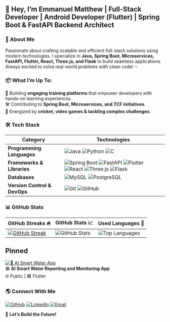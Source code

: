 ## 👋 Hey, I’m Emmanuel Matthew | Full-Stack Developer | Android Developer (Flutter) | Spring Boot & FastAPI Backend Architect

### 🚀 About Me
Passionate about crafting scalable and efficient full-stack solutions using modern technologies. I specialize in **Java, Spring Boot, Microservices, FastAPI, Flutter, React, Three.js, and Flask** to build seamless applications. Always excited to solve real-world problems with clean code! ✨


### 📦 What I’m Up To:

🚀 Building **engaging training platforms** that empower developers with hands-on learning experiences.  
🛠 Contributing to **Spring Boot, Microservices, and TCF initiatives**.   
🎯 Energized by **cricket, video games & tackling complex challenges**.  

### 🛠️ Tech Stack

| Category                | Technologies |
|-------------------------|-----------------------------------------------------------------------------------------------------------------------------------------------------------------------------------------------------|
| **Programming Languages** | ![Java](https://img.shields.io/badge/Java-ED8B00?style=for-the-badge&logo=java&logoColor=white) ![Python](https://img.shields.io/badge/Python-3776AB?style=for-the-badge&logo=python&logoColor=white) ![C](https://img.shields.io/badge/C-A8B9CC?style=for-the-badge&logo=c&logoColor=white) |
| **Frameworks & Libraries** | ![Spring Boot](https://img.shields.io/badge/Spring%20Boot-6DB33F?style=for-the-badge&logo=spring-boot&logoColor=white) ![FastAPI](https://img.shields.io/badge/FastAPI-009688?style=for-the-badge&logo=fastapi&logoColor=white) ![Flutter](https://img.shields.io/badge/Flutter-02569B?style=for-the-badge&logo=flutter&logoColor=white) ![React](https://img.shields.io/badge/React-61DAFB?style=for-the-badge&logo=react&logoColor=white) ![Three.js](https://img.shields.io/badge/Three.js-000000?style=for-the-badge&logo=three.js&logoColor=white) ![Flask](https://img.shields.io/badge/Flask-000000?style=for-the-badge&logo=flask&logoColor=white) |
| **Databases** | ![MySQL](https://img.shields.io/badge/MySQL-4479A1?style=for-the-badge&logo=mysql&logoColor=white) ![PostgreSQL](https://img.shields.io/badge/PostgreSQL-316192?style=for-the-badge&logo=postgresql&logoColor=white) |
| **Version Control & DevOps** | ![Git](https://img.shields.io/badge/Git-F05032?style=for-the-badge&logo=git&logoColor=white) ![GitHub](https://img.shields.io/badge/GitHub-181717?style=for-the-badge&logo=github&logoColor=white) |

### 📊 GitHub Stats

| GitHub Streaks 🔥 | GitHub Stats 📈 | Used Languages 🚀 |
|-------------------|----------------|------------------|
| [![GitHub Streak](https://streak-stats.demolab.com?user=ematty246&theme=tokyonight)](https://github.com/ematty246#contributions) | ![GitHub Stats](https://github-readme-stats.vercel.app/api?username=ematty246&show_icons=true&theme=tokyonight) | ![Top Languages](https://github-readme-stats.vercel.app/api/top-langs/?username=ematty246&layout=compact&theme=tokyonight) |

## Pinned  

[![📱 AI Smart Water App](https://github.com/ematty246/GatherHub)](https://github.com/ematty246/GatherHub)  
🟣 **AI Smart Water Reporting and Monitoring App**  
🌐 Public | 🟦 Flutter  

### 🌎 Connect With Me
[![GitHub](https://img.shields.io/badge/GitHub-181717?style=for-the-badge&logo=github&logoColor=white)](https://github.com/ematty246)  [![LinkedIn](https://img.shields.io/badge/LinkedIn-0077B5?style=for-the-badge&logo=linkedin&logoColor=white)](https://www.linkedin.com/in/emmanuel-matthew-j-247186328)  [![Email](https://img.shields.io/badge/Email-D14836?style=for-the-badge&logo=gmail&logoColor=white)](mailto:ematty2006@gmail.com)


🚀 **Let’s Build the Future!**



